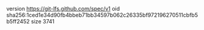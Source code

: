 version https://git-lfs.github.com/spec/v1
oid sha256:1ced1e34d90fb4bbeb71bb34597b062c26335bf972196270511cbfb5b5ff2452
size 3741
